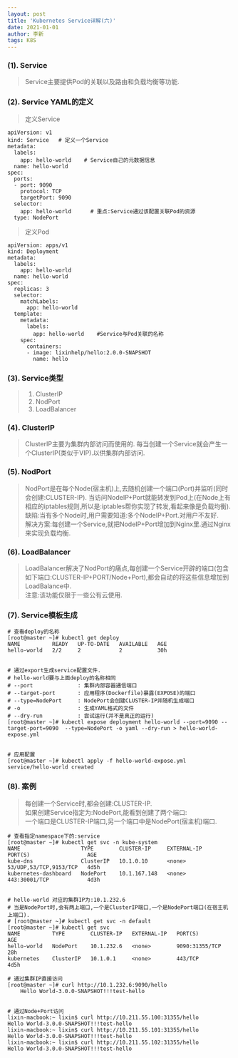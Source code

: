 ```yaml
---
layout: post
title: 'Kubernetes Service详解(六)'
date: 2021-01-01
author: 李新
tags: K8S
---
```


### (1). Service
> Service主要提供Pod的关联以及路由和负载均衡等功能.

### (2). Service YAML的定义

> 定义Service

```
apiVersion: v1
kind: Service   # 定义一个Service
metadata:
  labels:
    app: hello-world    # Service自己的元数据信息
  name: hello-world
spec:
  ports:
  - port: 9090
    protocol: TCP
    targetPort: 9090
  selector:
    app: hello-world      # 重点:Service通过该配置关联Pod的资源
  type: NodePort
```

> 定义Pod

```
apiVersion: apps/v1
kind: Deployment
metadata:
  labels:
    app: hello-world
  name: hello-world
spec:
  replicas: 3
  selector:
    matchLabels:
      app: hello-world
  template:
    metadata:
      labels:
        app: hello-world    #Service与Pod关联的名称
    spec:
      containers:
      - image: lixinhelp/hello:2.0.0-SNAPSHOT
        name: hello
```
### (3). Service类型
> 1. ClusterIP
> 2. NodPort
> 3. LoadBalancer

### (4). ClusterIP
> ClusterIP主要为集群内部访问而使用的.
> 每当创建一个Service就会产生一个ClusterIP(类似于VIP).以供集群内部访问.

### (5). NodPort
> NodPort是在每个Node(宿主机)上,去随机创建一个端口(Port)并监听(同时会创建:CLUSTER-IP).
> 当访问NodeIP+Port就能转发到Pod上(在Node上有相应的iptables规则,所以是:iptables帮你实现了转发,看起来像是负载均衡).    
> 缺陷:当有多个Node时,用户需要知道:多个NodeIP+Port.对用户不友好.     
> 解决方案:每创建一个Service,就把NodeIP+Port增加到Nginx里.通过Nginx来实现负载均衡.      

### (6). LoadBalancer
> LoadBalancer解决了NodPort的痛点,每创建一个Service开辟的端口(包含如下端口:CLUSTER-IP+PORT/Node+Port),都会自动的将这些信息增加到LoadBalance中.   
> 注意:该功能仅限于一些公有云使用.   

### (7). Service模板生成

```
# 查看deploy的名称
[root@master ~]# kubectl get deploy
NAME          READY   UP-TO-DATE   AVAILABLE   AGE
hello-world   2/2     2            2           30h


# 通过export生成service配置文件.
# hello-world要与上面deploy的名称相同
# --port              : 集群内部容器通信端口
# --target-port       : 应用程序(Dockerfile)暴露(EXPOSE)的端口
# --type=NodePort     : NodePort会创建CLUSTER-IP并随机生成端口
# -o                  : 生成YAML格式的文件
# --dry-run           : 尝试运行(并不是真正的运行)
[root@master ~]# kubectl expose deployment hello-world --port=9090 --target-port=9090  --type=NodePort -o yaml --dry-run > hello-world-expose.yml


# 应用配置
[root@master ~]# kubectl apply -f hello-world-expose.yml
service/hello-world created 
```

### (8). 案例
> 每创建一个Service时,都会创建:CLUSTER-IP.     
> 如果创建Service指定为:NodePort,能看到创建了两个端口:    
> 一个端口是CLUSTER-IP端口,另一个端口中是NodePort(宿主机)端口. 

```
# 查看指定namespace下的:service
[root@master ~]# kubectl get svc -n kube-system
NAME                   TYPE        CLUSTER-IP     EXTERNAL-IP   PORT(S)                  AGE
kube-dns               ClusterIP   10.1.0.10      <none>        53/UDP,53/TCP,9153/TCP   4d5h
kubernetes-dashboard   NodePort    10.1.167.148   <none>        443:30001/TCP            4d3h


# hello-world 对应的集群IP为:10.1.232.6
# 当是NodePort时,会有两上端口,一个是ClusterIP端口,一个是NodePort端口(在宿主机上端口).
# [root@master ~]# kubectl get svc -n default
[root@master ~]# kubectl get svc
NAME          TYPE        CLUSTER-IP   EXTERNAL-IP   PORT(S)          AGE
hello-world   NodePort    10.1.232.6   <none>        9090:31355/TCP   28h
kubernetes    ClusterIP   10.1.0.1     <none>        443/TCP          4d5h

# 通过集群IP直接访问
[root@master ~]# curl http://10.1.232.6:9090/hello
	Hello World-3.0.0-SNAPSHOT!!!test-hello


# 通过Node+Port访问
lixin-macbook:~ lixin$ curl http://10.211.55.100:31355/hello
Hello World-3.0.0-SNAPSHOT!!!test-hello
lixin-macbook:~ lixin$ curl http://10.211.55.101:31355/hello
Hello World-3.0.0-SNAPSHOT!!!test-hello
lixin-macbook:~ lixin$ curl http://10.211.55.102:31355/hello
Hello World-3.0.0-SNAPSHOT!!!test-hello

```

